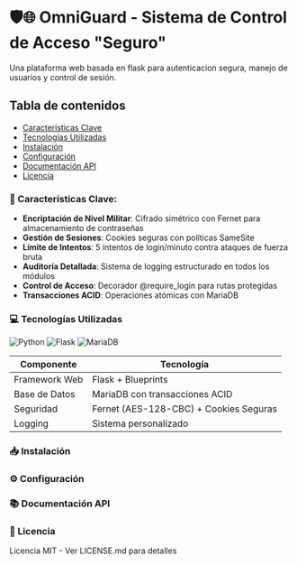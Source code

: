 # 🛡️🌐 OmniGuard - Sistema de Control de Acceso "Seguro"

Una plataforma web basada en flask para autenticacion segura, manejo de usuarios y control de sesión.


## Tabla de contenidos
- [Características Clave](<README.md#🚀 Características Clave:>)
- [Tecnologías Utilizadas](<README.md#💻 Tecnologías Utilizadas>)
- [Instalación](<README.md#📥 Instalación>)
- [Configuración](<README.md#⚙️ Configuración>)
- [Documentación API](<README.md#📚 Documentación API>)
- [Licencia](<README.md#📜 Licencia>)

### 🚀 Características Clave:
- **Encriptación de Nivel Militar**: Cifrado simétrico con Fernet para almacenamiento de contraseñas
- **Gestión de Sesiones**: Cookies seguras con políticas SameSite
- **Límite de Intentos**: 5 intentos de login/minuto contra ataques de fuerza bruta
- **Auditoría Detallada**: Sistema de logging estructurado en todos los módulos
- **Control de Acceso**: Decorador @require_login para rutas protegidas
- **Transacciones ACID**: Operaciones atómicas con MariaDB

### 💻 Tecnologías Utilizadas
![Python](https://img.shields.io/badge/Python-3.13.%2B-blue?logo=python&logoColor=yellow&logoSize=auto)
![Flask](https://img.shields.io/badge/Flask-3.1.x-lightgrey?logo=flask&logoSize=auto)
![MariaDB](https://img.shields.io/badge/MariaDB-11.7.2--1-orange?logo=mariadb&logoSize=auto)

| **Componente** | **Tecnología**                         |
|----------------|----------------------------------------|
| Framework Web  | Flask + Blueprints                     |
| Base de Datos  | MariaDB con transacciones ACID         |
| Seguridad      | Fernet (AES-128-CBC) + Cookies Seguras |
| Logging        | Sistema personalizado                  |

### 📥 Instalación

### ⚙️ Configuración

### 📚 Documentación API

### 📜 Licencia
Licencia MIT - Ver LICENSE.md para detalles
